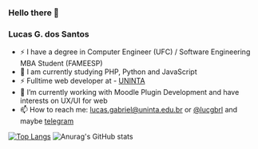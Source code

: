 ### Hello there 👋

### Lucas G. dos Santos

- ⚡ I have a degree in Computer Engineer (UFC) / Software Engineering MBA Student (FAMEESP)
- 🌱 I am currently studying PHP, Python and JavaScript
- ⚡ Fulltime web developer at - [UNINTA](https://uninta.edu.br/)
- 🔭 I’m currently working with Moodle Plugin Development and have interests on UX/UI for web
-  📫 How to reach me: lucas.gabriel@uninta.edu.br or [@lucgbrl](https://twitter.com/lucgbrl) and maybe [telegram](https://t.me/lucgbrl)

[![Top Langs](https://github-readme-stats.vercel.app/api/top-langs/?username=gabrieldocs&layout=compact)](https://github.com/anuraghazra/github-readme-stats)
![Anurag's GitHub stats](https://github-readme-stats.vercel.app/api?username=gabrieldocs&hide=contribs,prs)




<!--
**gabrieldocs/gabrieldocs** is a ✨ _special_ ✨ repository because its `README.md` (this file) appears on your GitHub profile.

Here are some ideas to get you started:

- 🔭 I’m currently working on ...
- 🌱 I’m currently learning ...
- 👯 I’m looking to collaborate on ...
- 🤔 I’m looking for help with ...
- 💬 Ask me about ...
- 📫 How to reach me: ...
- 😄 Pronouns: ...
- ⚡ Fun fact: ...
-->
